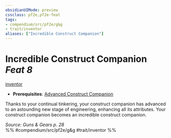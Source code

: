 ```yaml
---
obsidianUIMode: preview
cssclass: pf2e,pf2e-feat
tags:
- compendium/src/pf2e/g&g
- trait/inventor
aliases: ["Incredible Construct Companion"]
---
```

# Incredible Construct Companion  *Feat 8*  
[inventor](Reference/Rules/Traits/inventor-g-g.md "Inventor Class Trait")  

- **Prerequisites**: [Advanced Construct Companion](advanced-construct-companion-g-g.md)

Thanks to your continual tinkering, your construct companion has advanced to an astounding new stage of engineering, enhancing all its attributes. Your construct companion becomes an incredible construct companion.

*Source: Guns & Gears p. 28*  
%% #compendium/src/pf2e/g&g #trait/inventor %%